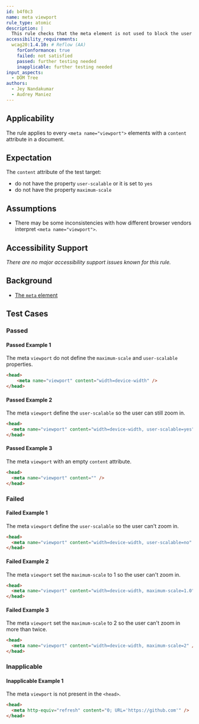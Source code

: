 ```yaml
---
id: b4f0c3
name: meta viewport
rule_type: atomic
description: |
  This rule checks that the meta element is not used to block the user agent ability to zoom 
accessibility_requirements:
  wcag20:1.4.10: # Reflow (AA)
    forConformance: true
    failed: not satisfied
    passed: further testing needed
    inapplicable: further testing needed
input_aspects:
  - DOM Tree
authors:
  - Jey Nandakumar
  - Audrey Maniez
---
```


## Applicability

The rule applies to every `<meta name="viewport">` elements with a `content` attribute in a document.

## Expectation

The `content` attribute of the test target: 
- do not have the property `user-scalable` or it is set to `yes`
- do not have the property `maximum-scale` 

## Assumptions

- There may be some inconsistencies with how different browser vendors interpret `<meta name="viewport">`.

## Accessibility Support

_There are no major accessibility support issues known for this rule._

## Background

- [The `meta` element](https://www.w3.org/TR/html52/document-metadata.html#the-meta-element)

## Test Cases

### Passed

#### Passed Example 1

The meta `viewport` do not define the `maximum-scale` and `user-scalable` properties.

````html
<head>
	<meta name="viewport" content="width=device-width" />
</head>
````

#### Passed Example 2

The meta `viewport` define the `user-scalable` so the user can still zoom in.

````html
<head>
  <meta name="viewport" content="width=device-width, user-scalable=yes" />
</head>
````

#### Passed Example 3

The meta `viewport` with an empty `content` attribute.

````html
<head>
  <meta name="viewport" content="" />
</head>
````

### Failed

#### Failed Example 1

The meta `viewport` define the `user-scalable` so the user can't zoom in.

````html
<head>
  <meta name="viewport" content="width=device-width, user-scalable=no" />
</head>
````

#### Failed Example 2

The meta `viewport` set the `maximum-scale` to 1 so the user can't zoom in.

````html
<head>
  <meta name="viewport" content="width=device-width, maximum-scale=1.0" />
</head>
````

#### Failed Example 3

The meta `viewport` set the `maximum-scale` to 2 so the user can't zoom in more than twice.

````html
<head>
  <meta name="viewport" content="width=device-width, maximum-scale=2" />
</head>
````

### Inapplicable

#### Inapplicable Example 1

The meta `viewport` is not present in the `<head>`.

````html
<head>
  <meta http-equiv="refresh" content="0; URL='https://github.com'" />
</head>
````